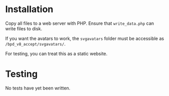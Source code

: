 # Installation

Copy all files to a web server with PHP.
Ensure that `write_data.php` can write files to disk.

If you want the avatars to work, the `svgavatars` folder must be accessible as `/bpd_v8_accept/svgavatars/`.

For testing, you can treat this as a static website.

# Testing

No tests have yet been written.